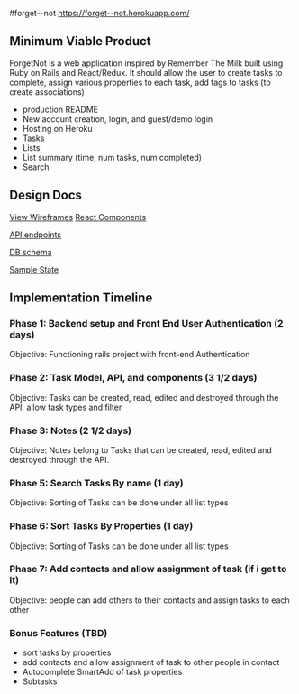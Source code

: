 #forget--not
  https://forget--not.herokuapp.com/

## Minimum Viable Product
ForgetNot is a web application inspired by Remember The Milk built using Ruby on Rails and React/Redux. It should allow the user to create tasks to complete, assign various properties
to each task, add tags to tasks (to create associations)

 * production README
 * New account creation, login, and guest/demo login
 * Hosting on Heroku
 * Tasks
 * Lists
 * List summary (time, num tasks, num completed)
 * Search

## Design Docs

 [View Wireframes](https://github.com/bkargaw/forget_not/tree/master/docs/wireframes)
 [React Components](https://github.com/bkargaw/forget_not/blob/master/docs/component-hierarchy.md)

 [API endpoints](https://github.com/bkargaw/forget_not/blob/master/docs/api-endpoints.md)

 [DB schema](https://github.com/bkargaw/forget_not/blob/master/docs/schema.md)

 [Sample State](https://github.com/bkargaw/forget_not/blob/master/docs/sample-state.md)

## Implementation Timeline

### Phase 1: Backend setup and Front End User Authentication (2 days)

 Objective: Functioning rails project with front-end Authentication

### Phase 2: Task Model, API, and components (3 1/2 days)

 Objective: Tasks can be created, read, edited and destroyed through the API.
            allow task types and filter

### Phase 3: Notes (2 1/2 days)

 Objective: Notes belong to Tasks that can be created, read, edited and destroyed through the API.

### Phase 5: Search Tasks By name (1 day)

 Objective: Sorting of Tasks can be done under all list types

### Phase 6: Sort Tasks By Properties (1 day)

 Objective: Sorting of Tasks can be done under all list types


### Phase 7: Add contacts and allow assignment of task (if i get to it)

 Objective: people can add others to their contacts and assign tasks to each other


### Bonus Features (TBD)
  * sort tasks by properties
  * add contacts and allow assignment of task to other people in contact
  * Autocomplete SmartAdd of task properties
  * Subtasks
